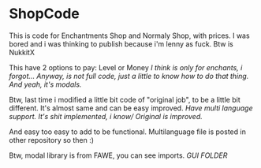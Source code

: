 # ShopCode
This is code for Enchantments Shop and Normaly Shop, with prices. I was bored and i was thinking to publish because i'm lenny as fuck. Btw is NukkitX

This have 2 options to pay: Level or Money *I think is only for enchants, i forgot... Anyway, is not full code, just a little to know how to do that thing.
And yeah, it's modals.*

Btw, last time i modified a little bit code of "original job", to be a little bit different. It's almost same and can be easy improved. *Have multi language support. It's shit implemented, i know/ Original is improved.*

And easy too easy to add to be functional. Multilanguage file is posted in other repository so then :) 

Btw, modal library is from FAWE, you can see imports. *GUI FOLDER*
